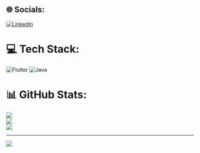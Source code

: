 
## 🌐 Socials:
[![LinkedIn](https://img.shields.io/badge/LinkedIn-%230077B5.svg?logo=linkedin&logoColor=white)](https://linkedin.com/in/heet-limbani) 

# 💻 Tech Stack:
![Flutter](https://img.shields.io/badge/Flutter-%2302569B.svg?style=flat&logo=Flutter&logoColor=white) ![Java](https://img.shields.io/badge/java-%23ED8B00.svg?style=flat&logo=openjdk&logoColor=white)
# 📊 GitHub Stats:
![](https://github-readme-stats.vercel.app/api?username=Heet-Limbani&theme=default&hide_border=false&include_all_commits=false&count_private=false)<br/>
![](https://github-readme-streak-stats.herokuapp.com/?user=Heet-Limbani&theme=default&hide_border=false)<br/>
![](https://github-readme-stats.vercel.app/api/top-langs/?username=Heet-Limbani&theme=default&hide_border=false&include_all_commits=false&count_private=false&layout=compact)

---
[![](https://visitcount.itsvg.in/api?id=Heet-Limbani&icon=0&color=0)](https://visitcount.itsvg.in)
